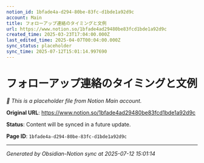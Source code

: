 ```yaml
---
notion_id: 1bfade4a-d294-80be-83fc-d1bde1a92d9c
account: Main
title: フォローアップ連絡のタイミングと文例
url: https://www.notion.so/1bfade4ad29480be83fcd1bde1a92d9c
created_time: 2025-03-23T17:04:00.000Z
last_edited_time: 2025-04-07T00:04:00.000Z
sync_status: placeholder
sync_time: 2025-07-12T15:01:14.997690
---
```


# フォローアップ連絡のタイミングと文例

*🔄 This is a placeholder file from Notion Main account.*

**Original URL**: https://www.notion.so/1bfade4ad29480be83fcd1bde1a92d9c

**Status**: Content will be synced in a future update.

**Page ID**: `1bfade4a-d294-80be-83fc-d1bde1a92d9c`

---

*Generated by Obsidian-Notion sync at 2025-07-12 15:01:14*
